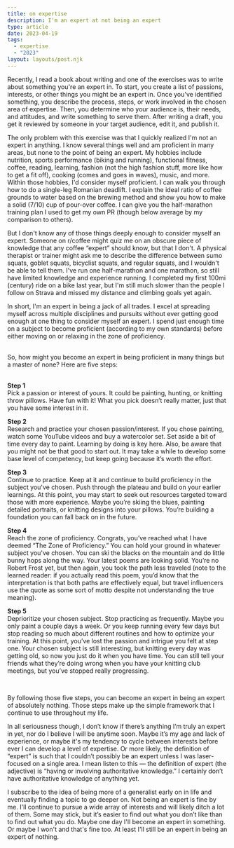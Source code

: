 ```yaml
---
title: on expertise
description: I'm an expert at not being an expert
type: article
date: 2023-04-19
tags:
  - expertise
  - "2023"
layout: layouts/post.njk
---
```


Recently, I read a book about writing and one of the exercises was to write about something you're an expert in. To start, you create a list of passions, interests, or other things you might be an expert in. Once you've identified something, you describe the process, steps, or work involved in the chosen area of expertise. Then, you determine who your audience is, their needs, and attitudes, and write something to serve them. After writing a draft, you get it reviewed by someone in your target audience, edit it, and publish it.

The only problem with this exercise was that I quickly realized I'm not an expert in anything. I know several things well and am proficient in many areas, but none to the point of being an expert. My hobbies include nutrition, sports performance (biking and running), functional fitness, coffee, reading, learning, fashion (not the high fashion stuff, more like how to get a fit off), cooking (comes and goes in waves), music, and more. Within those hobbies, I'd consider myself proficient. I can walk you through how to do a single-leg Romanian deadlift. I explain the ideal ratio of coffee grounds to water based on the brewing method and show you how to make a solid (7/10) cup of pour-over coffee. I can give you the half-marathon training plan I used to get my own PR (though below average by my comparison to others).

But I don't know any of those things deeply enough to consider myself an expert. Someone on r/coffee might quiz me on an obscure piece of knowledge that any coffee “expert” should know, but that I don't. A physical therapist or trainer might ask me to describe the difference between sumo squats, goblet squats, bicyclist squats, and regular squats, and I wouldn't be able to tell them. I've run one half-marathon and one marathon, so still have limited knowledge and experience running. I completed my first 100mi (century) ride on a bike last year, but I'm still much slower than the people I follow on Strava and missed my distance and climbing goals yet again.

In short, I'm an expert in being a jack of all trades. I excel at spreading myself across multiple disciplines and pursuits without ever getting good enough at one thing to consider myself an expert. I spend just enough time on a subject to become proficient (according to my own standards) before either moving on or relaxing in the zone of proficiency.

<br />
So, how might you become an expert in being proficient in many things but a master of none? Here are five steps:

<br />
<br />

**Step 1** <br/>
Pick a passion or interest of yours. It could be painting, hunting, or knitting throw pillows. Have fun with it! What you pick doesn’t really matter, just that you have some interest in it.

**Step 2** <br/>
Research and practice your chosen passion/interest. If you chose painting, watch some YouTube videos and buy a watercolor set. Set aside a bit of time every day to paint. Learning by doing is key here. Also, be aware that you might not be that good to start out. It may take a while to develop some base level of competency, but keep going because it’s worth the effort.

**Step 3** <br/>
Continue to practice. Keep at it and continue to build proficiency in the subject you've chosen. Push through the plateau and build on your earlier learnings. At this point, you may start to seek out resources targeted toward those with more experience. Maybe you’re skiing the blues, painting detailed portraits, or knitting designs into your pillows. You’re building a foundation you can fall back on in the future.

**Step 4** <br/>
Reach the zone of proficiency. Congrats, you’ve reached what I have deemed “The Zone of Proficiency.” You can hold your ground in whatever subject you've chosen. You can ski the blacks on the mountain and do little bunny hops along the way. Your latest poems are looking solid. You’re no Robert Frost yet, but then again, you took the path less traveled (note to the learned reader: if you actually read this poem, you’d know that the interpretation is that both paths are effectively equal, but travel influencers use the quote as some sort of motto despite not understanding the true meaning).

**Step 5** <br/>
Deprioritize your chosen subject. Stop practicing as frequently. Maybe you only paint a couple days a week. Or you keep running every few days but stop reading so much about different routines and how to optimize your training. At this point, you’ve lost the passion and intrigue you felt at step one. Your chosen subject is still interesting, but knitting every day was getting old, so now you just do it when you have time. You can still tell your friends what they’re doing wrong when you have your knitting club meetings, but you’ve stopped really progressing.

<br/>

By following those five steps, you can become an expert in being an expert of absolutely nothing. Those steps make up the simple framework that I continue to use throughout my life.

In all seriousness though, I don’t know if there’s anything I’m truly an expert in yet, nor do I believe I will be anytime soon. Maybe it’s my age and lack of experience, or maybe it's my tendency to cycle between interests before ever I can develop a level of expertise. Or more likely, the definition of “expert” is such that I couldn’t possibly be an expert unless I was laser-focused on a single area. I mean listen to this — the definition of expert (the adjective) is “having or involving authoritative knowledge.” I certainly don’t have authoritative knowledge of anything yet.

I subscribe to the idea of being more of a generalist early on in life and eventually finding a topic to go deeper on. Not being an expert is fine by me. I'll continue to pursue a wide array of interests and will likely ditch a lot of them. Some may stick, but it’s easier to find out what you don’t like than to find out what you do. Maybe one day I'll become an expert in something. Or maybe I won't and that's fine too. At least I'll still be an expert in being an expert of nothing.
